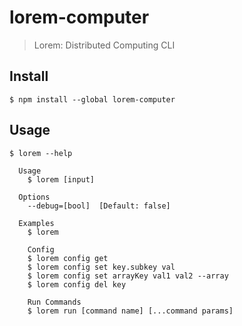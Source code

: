 # lorem-computer

> Lorem: Distributed Computing CLI

## Install

```
$ npm install --global lorem-computer
```

## Usage

```
$ lorem --help

  Usage
    $ lorem [input]

  Options
    --debug=[bool]  [Default: false]

  Examples
    $ lorem

    Config
    $ lorem config get
    $ lorem config set key.subkey val
    $ lorem config set arrayKey val1 val2 --array
    $ lorem config del key

    Run Commands
    $ lorem run [command name] [...command params]

```
